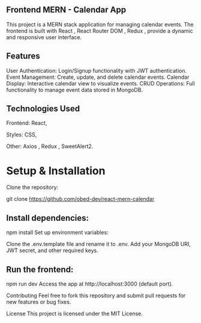 ## Frontend MERN - Calendar App


This project is a MERN stack application for managing calendar events. The frontend is built with React , React Router DOM , Redux , provide a dynamic and responsive user interface.

## Features
User Authentication: Login/Signup functionality with JWT authentication.
Event Management: Create, update, and delete calendar events.
Calendar Display: Interactive calendar view to visualize events.
CRUD Operations: Full functionality to manage event data stored in MongoDB.

## Technologies Used
 Frontend: React,

 Styles: CSS,
  
 Other:  Axios , Redux , SweetAlert2.

 

# Setup & Installation
Clone the repository:


git clone https://github.com/obed-dev/react-mern-calendar

## Install dependencies:

npm install
Set up environment variables:

Clone the .env.template file and rename it to .env.
Add your MongoDB URI, JWT secret, and other required keys.


## Run the frontend:
npm run dev
Access the app at http://localhost:3000 (default port).

Contributing
Feel free to fork this repository and submit pull requests for new features or bug fixes.

License
This project is licensed under the MIT License.
